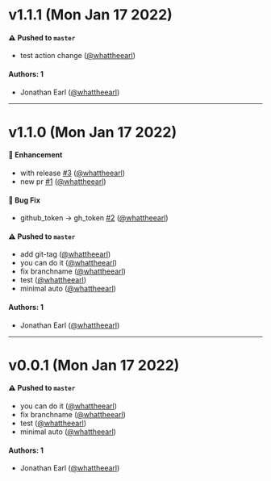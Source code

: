 # v1.1.1 (Mon Jan 17 2022)

#### ⚠️ Pushed to `master`

- test action change ([@whattheearl](https://github.com/whattheearl))

#### Authors: 1

- Jonathan Earl ([@whattheearl](https://github.com/whattheearl))

---

# v1.1.0 (Mon Jan 17 2022)

#### 🚀 Enhancement

- with release [#3](https://github.com/whattheearl/test-auto/pull/3) ([@whattheearl](https://github.com/whattheearl))
- new pr [#1](https://github.com/whattheearl/test-auto/pull/1) ([@whattheearl](https://github.com/whattheearl))

#### 🐛 Bug Fix

- github_token -> gh_token [#2](https://github.com/whattheearl/test-auto/pull/2) ([@whattheearl](https://github.com/whattheearl))

#### ⚠️ Pushed to `master`

- add git-tag ([@whattheearl](https://github.com/whattheearl))
- you can do it ([@whattheearl](https://github.com/whattheearl))
- fix branchname ([@whattheearl](https://github.com/whattheearl))
- test ([@whattheearl](https://github.com/whattheearl))
- minimal auto ([@whattheearl](https://github.com/whattheearl))

#### Authors: 1

- Jonathan Earl ([@whattheearl](https://github.com/whattheearl))

---

# v0.0.1 (Mon Jan 17 2022)

#### ⚠️ Pushed to `master`

- you can do it ([@whattheearl](https://github.com/whattheearl))
- fix branchname ([@whattheearl](https://github.com/whattheearl))
- test ([@whattheearl](https://github.com/whattheearl))
- minimal auto ([@whattheearl](https://github.com/whattheearl))

#### Authors: 1

- Jonathan Earl ([@whattheearl](https://github.com/whattheearl))
